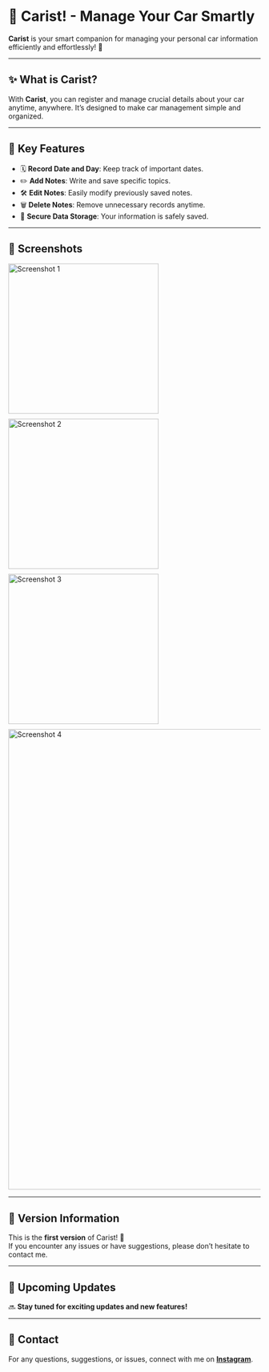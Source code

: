 # 🚗 Carist! - Manage Your Car Smartly

**Carist** is your smart companion for managing your personal car information efficiently and effortlessly! 🌟  

---

## ✨ What is Carist?

With **Carist**, you can register and manage crucial details about your car anytime, anywhere. It’s designed to make car management simple and organized.

---

## 🎉 Key Features

- 🗓️ **Record Date and Day**: Keep track of important dates.
- ✏️ **Add Notes**: Write and save specific topics.
- 🛠️ **Edit Notes**: Easily modify previously saved notes.
- 🗑️ **Delete Notes**: Remove unnecessary records anytime.
- 💾 **Secure Data Storage**: Your information is safely saved.

---

## 📸 Screenshots

<div style="display: flex; gap: 10px; flex-wrap: wrap;">
    <img src="https://github.com/user-attachments/assets/eee2a815-5091-4bbd-b222-60dbfb11bdef" alt="Screenshot 1" width="300"/>
    <img src="https://github.com/user-attachments/assets/1c98788e-e859-4898-85d2-07143b0993e0" alt="Screenshot 2" width="300"/>
    <img src="https://github.com/user-attachments/assets/81f5de4e-867d-40fa-b4b7-78861d257ea7" alt="Screenshot 3" width="300"/>
    <img src="https://github.com/user-attachments/assets/bc7e21b4-5940-4c6b-a3d0-677b15ae5529" alt="Screenshot 4" width="920"/>
</div>

---

## 🚀 Version Information

This is the **first version** of Carist! 🎉  
If you encounter any issues or have suggestions, please don’t hesitate to contact me.

---

## 📆 Upcoming Updates

🔜 **Stay tuned for exciting updates and new features!**

---

## 🤝 Contact

For any questions, suggestions, or issues, connect with me on **[Instagram](https://www.instagram.com/aradazr.dev/profilecard/?igsh=dGhtMm92MXFna2Qx)**.
